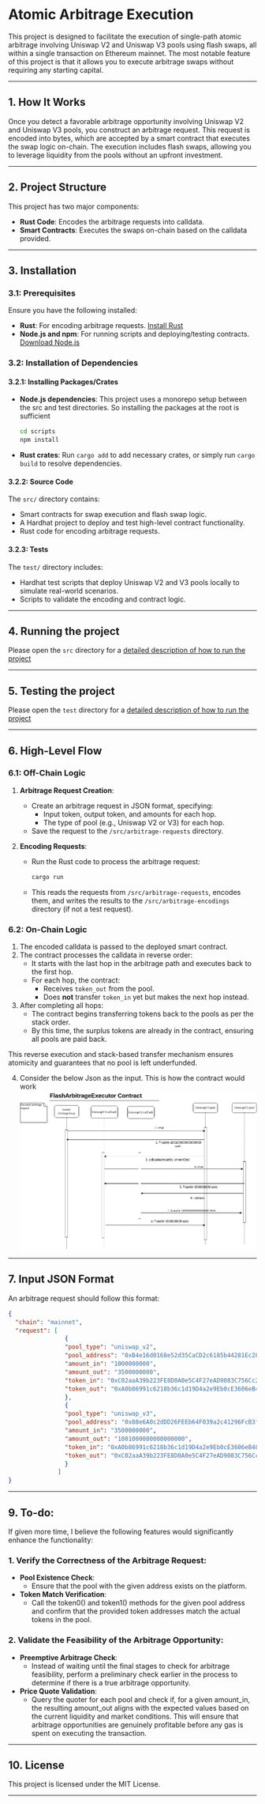 
# Atomic Arbitrage Execution

This project is designed to facilitate the execution of single-path atomic arbitrage involving Uniswap V2 and Uniswap V3 pools using flash swaps, all within a single transaction on Ethereum mainnet. The most notable feature of this project is that it allows you to execute arbitrage swaps without requiring any starting capital.

---

## 1. How It Works

Once you detect a favorable arbitrage opportunity involving Uniswap V2 and Uniswap V3 pools, you construct an arbitrage request. This request is encoded into bytes, which are accepted by a smart contract that executes the swap logic on-chain. The execution includes flash swaps, allowing you to leverage liquidity from the pools without an upfront investment.

---

## 2. Project Structure

This project has two major components:
- **Rust Code**: Encodes the arbitrage requests into calldata.
- **Smart Contracts**: Executes the swaps on-chain based on the calldata provided.

---

## 3. Installation

### 3.1: Prerequisites

Ensure you have the following installed:
- **Rust**: For encoding arbitrage requests. [Install Rust](https://www.rust-lang.org/tools/install)
- **Node.js and npm**: For running scripts and deploying/testing contracts. [Download Node.js](https://nodejs.org/)

### 3.2: Installation of Dependencies

#### 3.2.1: Installing Packages/Crates
- **Node.js dependencies**:
 This project uses a monorepo setup between the src and test directories. So installing the packages at the root is sufficient
  ```bash
  cd scripts
  npm install
  ```
- **Rust crates**:
  Run `cargo add` to add necessary crates, or simply run `cargo build` to resolve dependencies.

#### 3.2.2: Source Code
The `src/` directory contains:
- Smart contracts for swap execution and flash swap logic.
- A Hardhat project to deploy and test high-level contract functionality.
- Rust code for encoding arbitrage requests.

#### 3.2.3: Tests
The `test/` directory includes:
- Hardhat test scripts that deploy Uniswap V2 and V3 pools locally to simulate real-world scenarios.
- Scripts to validate the encoding and contract logic.

---

## 4. Running the project

Please open the ```src``` directory for a [detailed description of how to run the project](https://github.com/RC-002/atomic-arbitrage-execution/blob/main/src/README.md)

---

## 5. Testing the project

Please open the ```test``` directory for a [detailed description of how to run the project](https://github.com/RC-002/atomic-arbitrage-execution/blob/main/test/README.md)

---

## 6. High-Level Flow

### 6.1: Off-Chain Logic
1. **Arbitrage Request Creation**:
   - Create an arbitrage request in JSON format, specifying:
     - Input token, output token, and amounts for each hop.
     - The type of pool (e.g., Uniswap V2 or V3) for each hop.
   - Save the request to the `/src/arbitrage-requests` directory.

2. **Encoding Requests**:
   - Run the Rust code to process the arbitrage request:
     ```bash
     cargo run
     ```
   - This reads the requests from `/src/arbitrage-requests`, encodes them, and writes the results to the `/src/arbitrage-encodings` directory (if not a test request).

### 6.2: On-Chain Logic
1. The encoded calldata is passed to the deployed smart contract.
2. The contract processes the calldata in reverse order:
   - It starts with the last hop in the arbitrage path and executes back to the first hop.
   - For each hop, the contract:
     - Receives `token_out` from the pool.
     - Does **not** transfer `token_in` yet but makes the next hop instead.
3. After completing all hops:
   - The contract begins transferring tokens back to the pools as per the stack order.
   - By this time, the surplus tokens are already in the contract, ensuring all pools are paid back.

This reverse execution and stack-based transfer mechanism ensures atomicity and guarantees that no pool is left underfunded.

4. Consider the below Json as the input. This is how the contract would work
![Contract Flow](content/contract_flow.png "Contract Flow")
---

## 7. Input JSON Format

An arbitrage request should follow this format:
```json
{
  "chain": "mainnet",
  "request": [
                {
                "pool_type": "uniswap_v2",
                "pool_address": "0xB4e16d0168e52d35CaCD2c6185b44281Ec28C9Dc",
                "amount_in": "1000000000",
                "amount_out": "3500000000",
                "token_in": "0xC02aaA39b223FE8D0A0e5C4F27eAD9083C756Cc2",
                "token_out": "0xA0b86991c6218b36c1d19D4a2e9Eb0cE3606eB48"
                },
                {
                "pool_type": "uniswap_v3",
                "pool_address": "0x88e6A0c2dDD26FEEb64F039a2c41296FcB3f5640",
                "amount_in": "3500000000",
                "amount_out": "1001000000000000000",
                "token_in": "0xA0b86991c6218b36c1d19D4a2e9Eb0cE3606eB48",
                "token_out": "0xC02aaA39b223FE8D0A0e5C4F27eAD9083C756Cc2"
                }
              ]
}
```
---

## 9. To-do:

If given more time, I believe the following features would significantly enhance the functionality:

### 1. Verify the Correctness of the Arbitrage Request:
- **Pool Existence Check**:
    - Ensure that the pool with the given address exists on the platform.
- **Token Match Verification**:
    - Call the token0() and token1() methods for the given pool address and confirm that the provided token addresses match the actual tokens in the pool.

### 2. Validate the Feasibility of the Arbitrage Opportunity:
- **Preemptive Arbitrage Check**:
    - Instead of waiting until the final stages to check for arbitrage feasibility, perform a preliminary check earlier in the process to determine if there is a true arbitrage opportunity.
- **Price Quote Validation**:
    - Query the quoter for each pool and check if, for a given amount_in, the resulting amount_out aligns with the expected values based on the current liquidity and market conditions. This will ensure that arbitrage opportunities are genuinely profitable before any gas is spent on executing the transaction.


---

## 10. License

This project is licensed under the MIT License.

---